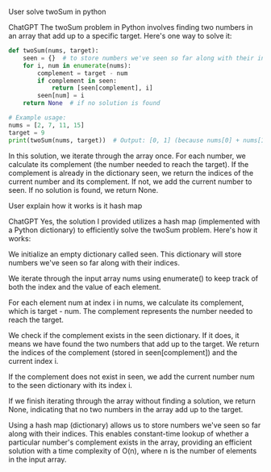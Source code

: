 User
solve twoSum in python

ChatGPT
The twoSum problem in Python involves finding two numbers in an array that add up to a specific target. Here's one way to solve it:

```python
def twoSum(nums, target):
    seen = {}  # to store numbers we've seen so far along with their indices
    for i, num in enumerate(nums):
        complement = target - num
        if complement in seen:
            return [seen[complement], i]
        seen[num] = i
    return None  # if no solution is found

# Example usage:
nums = [2, 7, 11, 15]
target = 9
print(twoSum(nums, target))  # Output: [0, 1] (because nums[0] + nums[1] = 2 + 7 = 9)
```

In this solution, we iterate through the array once. For each number, we calculate its complement (the number needed to reach the target). If the complement is already in the dictionary seen, we return the indices of the current number and its complement. If not, we add the current number to seen. If no solution is found, we return None.

User
explain how it works is it hash map

ChatGPT
Yes, the solution I provided utilizes a hash map (implemented with a Python dictionary) to efficiently solve the twoSum problem. Here's how it works:

We initialize an empty dictionary called seen. This dictionary will store numbers we've seen so far along with their indices.

We iterate through the input array nums using enumerate() to keep track of both the index and the value of each element.

For each element num at index i in nums, we calculate its complement, which is target - num. The complement represents the number needed to reach the target.

We check if the complement exists in the seen dictionary. If it does, it means we have found the two numbers that add up to the target. We return the indices of the complement (stored in seen[complement]) and the current index i.

If the complement does not exist in seen, we add the current number num to the seen dictionary with its index i.

If we finish iterating through the array without finding a solution, we return None, indicating that no two numbers in the array add up to the target.

Using a hash map (dictionary) allows us to store numbers we've seen so far along with their indices. This enables constant-time lookup of whether a particular number's complement exists in the array, providing an efficient solution with a time complexity of O(n), where n is the number of elements in the input array.
